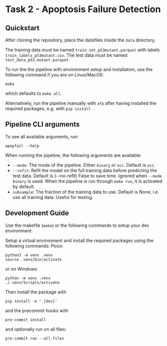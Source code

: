 # Task 2 - Apoptosis Failure Detection

## Quickstart

After cloning the repository, place the datafiles inside the `data` directory.

The training data must be named `train_set_p53mutant.parquet` with labels `train_labels_p53mutant.csv`.
The test data must be named `test_data_p53_mutant.parquet`

To run the the pipeline with environment setup and installation, use the following command if you are on Linux/MacOS:

```shell
make
```

which defaults to `make all`.

Alternatively, run the pipeline manually with `afp` after having installed the required packages, e.g. with `pip install .`

## Pipeline CLI arguments

To see all available arguments, run:
```shell
apopfail --help
```

When running the pipeline, the following arguments are available:
- `--mode`: The mode of the pipeline. Either `binary` or `occ`. Default is `occ`.
- `--refit`: Refit the model on the full training data before predicting the test data. Default is (--no-refit) False to save time.
  Ignored when `--mode binary` is used. When the pipeline is run through `make run`, it is activated by default.
- `subsample`: The fraction of the training data to use. Default is None, i.e. use all training data. Useful for testing.


## Development Guide

Use the makefile (`make`) or the following commands to setup your dev environment:

Setup a virtual environment and install the required packages using the following commands:
Posix:

```shell
python3 -m venv .venv
source .venv/bin/activate
```

or on Windows:

```shell
python -m venv .venv
./.venv/Scripts/activate
```

Then install the package with

```shell
pip install -e '.[dev]'
```

and the precommit hooks with

```shell
pre-commit install
```

and optionally run on all files:

```shell
pre-commit run --all-files
```
